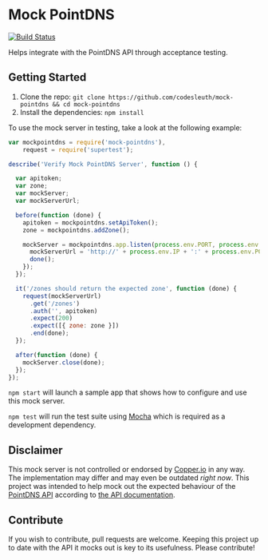 Mock PointDNS
=============

[![Build Status](https://travis-ci.org/Codesleuth/mock-pointdns.svg?branch=master)](https://travis-ci.org/Codesleuth/mock-pointdns)

Helps integrate with the PointDNS API through acceptance testing.

## Getting Started

1. Clone the repo: `git clone https://github.com/codesleuth/mock-pointdns && cd mock-pointdns`
2. Install the dependencies: `npm install`

To use the mock server in testing, take a look at the following example:

```javascript
var mockpointdns = require('mock-pointdns'),
    request = require('supertest');

describe('Verify Mock PointDNS Server', function () {

  var apitoken;
  var zone;
  var mockServer;
  var mockServerUrl;

  before(function (done) {
    apitoken = mockpointdns.setApiToken();
    zone = mockpointdns.addZone();

    mockServer = mockpointdns.app.listen(process.env.PORT, process.env.IP, function () {
      mockServerUrl = 'http://' + process.env.IP + ':' + process.env.PORT;
      done();
    });
  });

  it('/zones should return the expected zone', function (done) {
    request(mockServerUrl)
      .get('/zones')
      .auth('', apitoken)
      .expect(200)
      .expect([{ zone: zone }])
      .end(done);
  });

  after(function (done) {
    mockServer.close(done);
  });
});
```

`npm start` will launch a sample app that shows how to configure and use this mock server.

`npm test` will run the test suite using [Mocha] which is required as a development dependency.

## Disclaimer

This mock server is not controlled or endorsed by [Copper.io](copperio) in any way. The implementation may differ and may even be outdated *right now*. This project was intended to help mock out the expected behaviour of the [PointDNS API](pointhq) according to [the API documentation](pointdnsdocs).

## Contribute

If you wish to contribute, pull requests are welcome. Keeping this project up to date with the API it mocks out is key to its usefulness. Please contribute!


[mocha]:http://mochajs.org/
[copperio]:http://copper.io/
[pointhq]:https://pointhq.com/
[pointdnsdocs]:https://pointhq.com/api/docs
